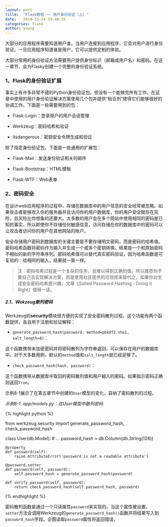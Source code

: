 ```yaml
---
layout: post
title:  "Flask教程 —— 用户身份验证（上）"
date:   2014-12-24 19:46:35
categories: flask
author: young
---
```


大部分的应用程序需要知道用户谁。当用户连接到应用程序，它会对用户进行身份验证。一旦应用程序知道谁是用户，它可以提供定制的体验。

大部分常用的身份验证方法需要用户提供身份标识（邮箱或用户名）和密码。在这一章节，会为Flasky创建一个完整的身份验证系统。

### **1、Flask的身份验证扩展**

事实上有许多非常不错的Python身份验证包，但没有一个能做完所有工作。在这章中使用的用户身份验证解决方案使用几个包并提供“粘合剂”使得它们能够很好的协调工作。下面是一些需要用到的包：

* Flask-Login：登录用户的用户会话管理

* Werkzeug：密码哈希和验证

* itsdangerous：密钥安全令牌生成和验证

除了指定身份验证包，下面是一些通用的扩展包：

* Flask-Mail：发送身份验证相关的邮件

* Flask-Bootstrap：HTML模板

* Flask-WTF：Web表单

### **2、密码安全**

在设计web应用程序的过程中，存储在数据库中的用户信息的安全经常被忽略。如果攻击者能够攻入你的服务器并且访问你的用户数据库，你的用户安全就存在风险，且风险比你想象的还要大。大多数的用户会在多个网站中使用相同的密码是已知的事实，所以即使你不存储任何敏感信息，访问存储在你的数据库中的密码可以让攻击者访问你的用户在其他网站的账户。

安全存储用户密码到数据库的关键主要是不要存储明文密码，而是密码的哈希值。密码哈希函数将密码作为输入并生成一个或多个密钥转换。结果是一个和原始密码不相似的新的字符串序列。密码哈希值可以替代真实密码验证，因为哈希函数是可复验的：给相同的输入，结果就一直一样。

>注：密码哈希过程是一个复杂的任务，且难以得到正确的值。所以推荐你不要自己去实现解决方案，而是使用社区提供的可信库来替代之。如果你对生成安全密码哈希感兴趣，文章《Salted Password Hashing - Doing it Right》值得一读。

##### **2.1、Wekzeug散列密码**

Werkzeug的**security**模块很方便的实现了安全密码散列过程。这个功能有两个函数提供，各自用于注册和验证解释：

* `generate_password_hash(password, method=pbkdf2:sha1, salt_length=8)`：

这个函数携带未加密密码并将密码散列为字符串返回，可以保存在用户的数据库中。对于大多数用例，默认的`method`值和`salt_length`就已经足够了。

* `check_password_hash(hash, password)`：

这个函数携带从数据库中取回的密码散列值和用户输入的密码。如果指示密码正确则返回`True`。

示例8-1展示了在第五章节中创建的`User`模型的变化，容纳了密码散列的过程。

_示例8-1. app/models.py：在User模型中散列密码_

{% highlight python %}

from werkzeug.security import generate_password_hash, check_password_hash

class User(db.Model): 
    # ...
    password_hash = db.Column(db.String(128))

    @property
    def password(self):
        raise AttributeError('password is not a readable attribute')
    
    @password.setter
    def password(self, password):
        self.password_hash = generate_password_hash(password)

    def verify_password(self, password):
        return check_password_hash(self.password_hash, password)

{% endhighlight %}

密码散列函数是通过一个只读属性`password`来实现的。当这个属性被设置，`setter`方法会调用Werkzeug的`generate_password_hash()`函数并将结果写入到`password_hash`字段。企图读取`password`属性将返回错误，





